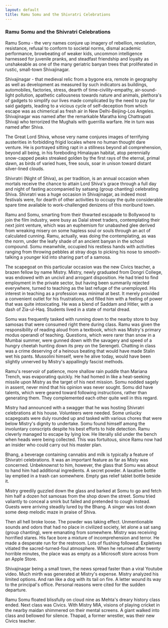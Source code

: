 ```yaml
---
layout: default
title: Ramu Somu and the Shivratri Celebrations
---
```


### Ramu Somu and the Shivratri Celebrations

Ramu Somu - the very names conjure up imagery of rebellion, revolution, resistance, refusal to conform to societal norms, dismal academic performance, browbeating of weaker kids, uncommon intelligence harnessed for juvenile pranks, and steadfast friendship and loyalty as unshakeable as one of the many geriatric banyan trees that proliferated in rustic, small-town Shivajinagar.  

Shivajinagar - that medieval relic from a bygone era, remote in geography as well as development as measured by such indicators as buildings, automobiles, factories, stress, dearth of time-civility-empathy, air-sound-light pollution, apathetic callousness towards nature and animals, plethora's of gadgets to simplify our lives made complicated by the need to pay for said gadgets, leading to a vicious cycle of self-deception from which escape was as chimerical as fresh air in New Delhi-Beijing-Los Angeles. Shivajinagar was named after the remarkable Maratha king Chattrapati Shivaji who terrorized the Mughals with guerrilla warfare. He in turn was named after Shiva. 

The Great Lord Shiva, whose very name conjures images of terrifying austerities in forbidding frigid locales where no human thought dare venture. He is portrayed sitting rapt in a stillness beyond all comprehension, beyond all being, in his foreboding Himalayan habitat, atop perennially snow-capped peaks streaked golden by the first rays of the eternal, primal dawn, as birds of varied hues, free souls, soar in unison toward distant silver-lined clouds. 

Shivratri (Night of Shiva), as per tradition, is an annual occasion when mortals receive the chance to attain Lord Shiva's grace through a full day and night of fasting accompanied by satsang (group chanting) celebrating Shiva. Shivratri was a huge occasion in Shivajinagar, as indeed most festivals were, for dearth of other activities to occupy the quite considerable spare time available to work-challenged denizens of this moribund town. 

Ramu and Somu, smarting from their thwarted escapade to Bollywood to join the film industry, were busy as Dalal street traders, contemplating their next joint venture, which was an euphemism for unabashed glee derived from wreaking misery on some hapless soul or souls through an act of calculated cunning. Ramu, actually, was doing the contemplating, as was the norm, under the leafy shade of an ancient banyan in the school compound. Somu meanwhile, occupied his restless hands with activities ranging from throwing pebbles at stray dogs to picking his nose to smooth-talking a younger kid into sharing part of a samosa. 

The scapegoat on this particular occasion was the new Civics teacher, a brazen fellow by name Mistry. Mistry,   newly graduated from Dongri College, was endowed with an uncivil and arrogant disposition. He had tried to find employment in the private sector, but having been summarily rejected everywhere, turned to teaching as the last refuge of the unemployed. His interest in teaching as a profession was minimal at best. It merely provided a convenient outlet for his frustrations, and filled him with a feeling of power that was quite intoxicating. He was a blend of  Saddam and Hitler, with a dash of Zia-ul-Haq. Students lived in a state of mortal dread. 

Somu was frequently tasked with running down to the nearby store to buy samosas that were consumed right there during class. Ramu was given the responsibility of reading aloud from a textbook, which was Mistry's primary modus operandi of teaching. Questions, which were rarer than snow in a Mumbai summer, were gunned down with the savagery and speed of a hungry cheetah hunting down its prey on the Serengeti. Chatting in class was a  crime deserving of a heinous beating that would have made Stalin wet his pants. Mussolini himself, were he alive today, would have been slightly unnerved by Mistry's appallingly fascist methods.

Ramu's reservoir of patience, more shallow rain puddle than Mariana Trench, was evaporating quickly. He had homed in like a heat-seeking missile upon Mistry as the target of his next mission. Somu nodded sagely in assent, never mind that his opinion was never sought. Somu did have talents, which were geared toward following instructions, rather than generating them. They complemented each other quite well in this regard.

Mistry had announced with a swagger that he was hosting Shivratri celebrations at his house. Volunteers were needed.  Some unlucky scapegoats were duly rounded up and tasked with various chores that were below Mistry's dignity to undertake. Somu found himself among the involuntary conscripts despite his best efforts to hide detection. Ramu cleverly managed to escape by lying low. He literally slid under the bench when heads were being collected. This was  fortuitous, since Ramu now had an insider who could carry out his master plan.

Bhang, a beverage containing cannabis and milk is typically a feature of Shivratri celebrations. It was an important feature as far as Misty was concerned. Unbeknownst to him, however, the glass that Somu was about to hand him had additional ingredients. A secret powder. A laxative bottle lay emptied in a trash can somewhere. Empty gas relief tablet bottle  beside it. 

Mistry greedily guzzled down the glass and barked at Somu to go and fetch him half a dozen hot samosas from the shop down the street. Somu tried valiantly to conceal a smirk but failed and pretended to cough instead. Guests were arriving steadily lured by the Bhang. A singer was lost down some deep melodic maze in praise of Shiva. 

Then all hell broke loose. The powder was taking effect. Unmentionable sounds and odors that had no place in civilized society, let alone a sat sang (group chanting), were emanating from somewhere. Mistry was receiving horrified stares. His face bore a mixture of incomprehension and terror. He made a desperate run for the restroom. Lots of flushing followed. Expletives vitiated the sacred-turned-foul atmosphere. When he returned after twenty horrible minutes, the place was as empty as a Microsoft store across from an Apple Store. 

Shivajinagar being a small town, the news spread faster than a viral Youtube video. Much mirth was generated at Mistry's expense. Mistry analyzed his limited options. And ran like a dog with its tail on fire. A letter wound its way to the principal's office. Personal reasons were cited for the sudden departure. 

Ramu Somu floated blissfully on cloud nine as Mehta's dreary history class ended. Next class was Civics. With Mistry MIA, visions of playing cricket in the nearby maidan shimmered on their mental screens. A giant walked into class and bellowed for silence. Thapad, a former wrestler, was their new Civics teacher. 